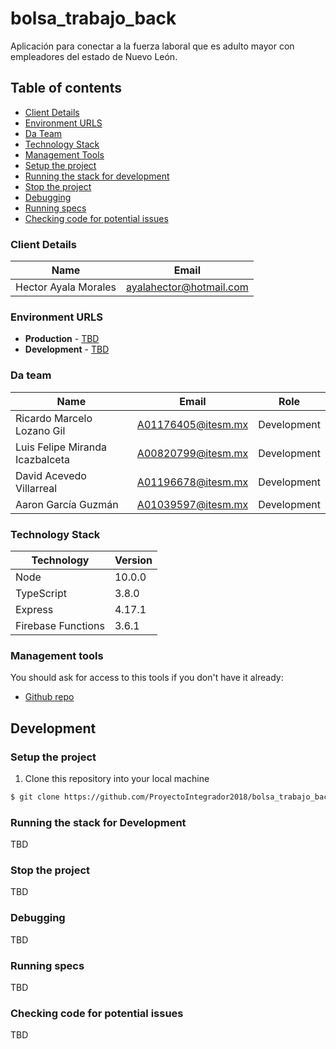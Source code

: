 # bolsa_trabajo_back

Aplicación para conectar a la fuerza laboral que es adulto mayor con empleadores del estado de Nuevo León.

## Table of contents

* [Client Details](#client-details)
* [Environment URLS](#environment-urls)
* [Da Team](#da-team)
* [Technology Stack](#technology-stack)
* [Management Tools](#management-tools)
* [Setup the project](#setup-the-project)
* [Running the stack for development](#running-the-stack-for-development)
* [Stop the project](#stop-the-project)
* [Debugging](#debugging)
* [Running specs](#running-specs)
* [Checking code for potential issues](#checking-code-for-potential-issues)


### Client Details

| Name                 | Email                   |
| -------------------- | ----------------------- |
| Hector Ayala Morales | ayalahector@hotmail.com |


### Environment URLS

* **Production** - [TBD](TBD)
* **Development** - [TBD](TBD)

### Da team

| Name                            | Email              | Role        |
| ------------------------------- | ------------------ | ----------- |
| Ricardo Marcelo Lozano Gil      | A01176405@itesm.mx | Development |
| Luis Felipe Miranda Icazbalceta | A00820799@itesm.mx | Development |
| David Acevedo Villarreal        | A01196678@itesm.mx | Development |
| Aaron García Guzmán             | A01039597@itesm.mx | Development |

### Technology Stack
| Technology             | Version      |
| ---------------------- | -------------|
| Node                   | 10.0.0       |
| TypeScript             | 3.8.0        |
| Express                | 4.17.1       |
| Firebase Functions     | 3.6.1        |

### Management tools

You should ask for access to this tools if you don't have it already:

* [Github repo](https://github.com/ProyectoIntegrador2018/bolsa_trabajo_back)

## Development

### Setup the project

1. Clone this repository into your local machine

```bash
$ git clone https://github.com/ProyectoIntegrador2018/bolsa_trabajo_back.git
```


### Running the stack for Development

TBD


### Stop the project

TBD


### Debugging

TBD


### Running specs

TBD


### Checking code for potential issues

TBD
